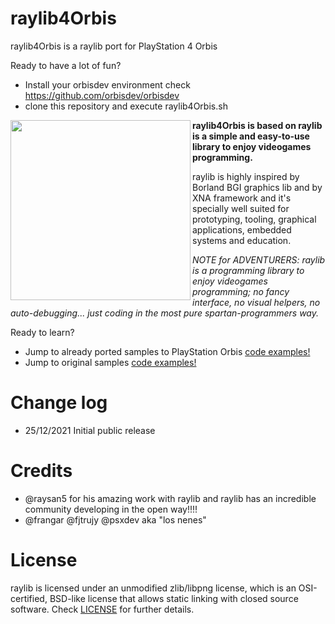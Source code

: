 # raylib4Orbis
raylib4Orbis is a raylib port for PlayStation 4 Orbis

Ready to have a lot of fun?
- Install your orbisdev environment check https://github.com/orbisdev/orbisdev
- clone this repository and execute raylib4Orbis.sh


<img align="left" src="https://github.com/raysan5/raylib/blob/master/logo/raylib_logo_animation.gif" width="288px">


**raylib4Orbis is based on raylib is a simple and easy-to-use library to enjoy videogames programming.**

raylib is highly inspired by Borland BGI graphics lib and by XNA framework and it's specially well suited for prototyping, tooling, graphical applications, embedded systems and education.

*NOTE for ADVENTURERS: raylib is a programming library to enjoy videogames programming; no fancy interface, no visual helpers, no auto-debugging... just coding in the most pure spartan-programmers way.*

Ready to learn? 
- Jump to already ported samples to PlayStation Orbis [code examples!](https://github.com/orbisdeb/raylib4orbis_samples)
- Jump to original samples [code examples!](http://www.raylib.com/examples.html)


 Change log
===========================
 - 25/12/2021 Initial public release 
 

  Credits
===========================
  
 - @raysan5 for his amazing work with raylib and raylib has an incredible community developing in the open way!!!!
 - @frangar @fjtrujy @psxdev aka "los nenes"
 
  License
===========================

raylib is licensed under an unmodified zlib/libpng license, which is an OSI-certified, BSD-like license that allows static linking with closed source software. Check [LICENSE](LICENSE) for further details.
